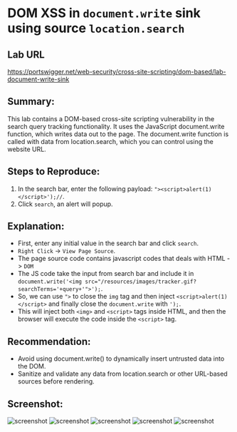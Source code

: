 # DOM XSS in `document.write` sink using source `location.search`

## Lab URL
https://portswigger.net/web-security/cross-site-scripting/dom-based/lab-document-write-sink

## Summary:
This lab contains a DOM-based cross-site scripting vulnerability in the search query tracking functionality. It uses the JavaScript document.write function, which writes data out to the page. The document.write function is called with data from location.search, which you can control using the website URL. 

## Steps to Reproduce:
1. In the search bar, enter the following payload: `"><script>alert(1)</script>');//`.
2. Click `search`, an alert will popup.

## Explanation:
- First, enter any initial value in the search bar and click `search`.
- `Right Click` -> `View Page Source`.
- The page source code contains javascript codes that deals with HTML -> `DOM`
- The JS code take the input from search bar and include it in `document.write('<img src="/resources/images/tracker.gif?searchTerms='+query+'">');`.
- So, we can use `">` to close the `img` tag and then inject `<script>alert(1)</script>` and finally close the `document.write` with `');`.
- This will inject both `<img>` and `<script>` tags inside HTML, and then the browser will execute the code inside the `<script>` tag.

## Recommendation:
- Avoid using document.write() to dynamically insert untrusted data into the DOM.
- Sanitize and validate any data from location.search or other URL-based sources before rendering.

## Screenshot:
![screenshot](https://raw.githubusercontent.com/abdalla-samir/Web-Vulnerabilities-Reports/main/XSS/report_five/report_images/image_one.png)
![screenshot](https://raw.githubusercontent.com/abdalla-samir/Web-Vulnerabilities-Reports/main/XSS/report_five/report_images/image_two.png)
![screenshot](https://raw.githubusercontent.com/abdalla-samir/Web-Vulnerabilities-Reports/main/XSS/report_five/report_images/image_three.png)
![screenshot](https://raw.githubusercontent.com/abdalla-samir/Web-Vulnerabilities-Reports/main/XSS/report_five/report_images/image_four.png)
![screenshot](https://raw.githubusercontent.com/abdalla-samir/Web-Vulnerabilities-Reports/main/XSS/report_five/report_images/image_five.png)

